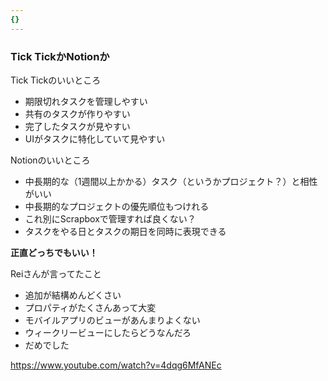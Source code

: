 ```yaml
---
{}
---
```

  

### Tick TickかNotionか

Tick Tickのいいところ

- 期限切れタスクを管理しやすい  
- 共有のタスクが作りやすい  
- 完了したタスクが見やすい  
- UIがタスクに特化していて見やすい  

  
Notionのいいところ  

- 中長期的な（1週間以上かかる）タスク（というかプロジェクト？）と相性がいい  
- 中長期的なプロジェクトの優先順位もつけれる  
- これ別にScrapboxで管理すれば良くない？  
- タスクをやる日とタスクの期日を同時に表現できる  

  

**正直どっちでもいい！**

Reiさんが言ってたこと

- 追加が結構めんどくさい  
- プロパティがたくさんあって大変  
- モバイルアプリのビューがあんまりよくない  
- ウィークリービューにしたらどうなんだろ  
- だめでした  

  

https://www.youtube.com/watch?v=4dqg6MfANEc